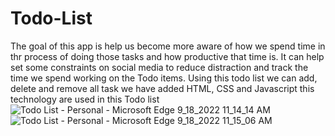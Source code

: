 # Todo-List
The goal of this app is help us become more aware of how we spend time in thr process of doing those tasks and how productive that time is. It can help set some constraints on social media to reduce distraction and track the time we spend working on the Todo items.
Using this todo list we can add, delete and remove all task we have added
HTML, CSS and Javascript this technology are used in this Todo list
![Todo List - Personal - Microsoft​ Edge 9_18_2022 11_14_14 AM](https://user-images.githubusercontent.com/106909440/190889183-8aed2bb3-b89b-4182-ae69-5eaeb09e5156.png)
![Todo List - Personal - Microsoft​ Edge 9_18_2022 11_15_06 AM](https://user-images.githubusercontent.com/106909440/190889197-4fa1f532-30f3-4756-a51e-5aaa11cca7be.png)
